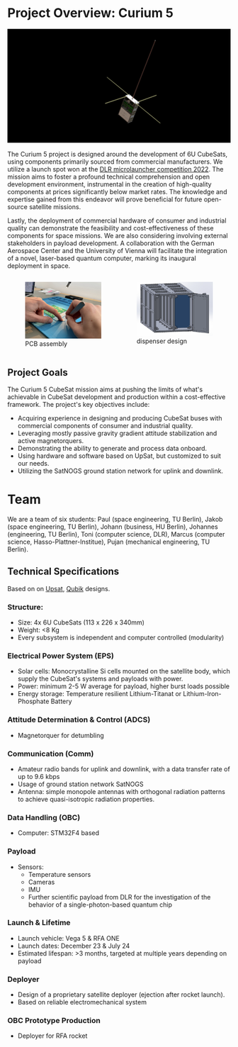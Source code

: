 # Project Overview: Curium 5

![Banner Image](media/banner.png)

The Curium 5 project is designed around the development of 6U CubeSats, using components primarily sourced from commercial manufacturers. We utilize a launch spot won at the [DLR microlauncher competition 2022](https://www.dlr.de/en/latest/news/2022/02/20220620_go-ahead-for-second-round-of-microlauncher-payload-competition). The mission aims to foster a profound technical comprehension and open development environment, instrumental in the creation of high-quality components at prices significantly below market rates. The knowledge and expertise gained from this endeavor will prove beneficial for future open-source satellite missions.

Lastly, the deployment of commercial hardware of consumer and industrial quality can demonstrate the feasibility and cost-effectiveness of these components for space missions. We are also considering involving external stakeholders in payload development. A collaboration with the German Aerospace Center and the University of Vienna will facilitate the integration of a novel, laser-based quantum computer, marking its inaugural deployment in space.

<div style="display: flex; justify-content: space-evenly;">
  <figure>
    <img src="media/pcb.png" alt="PCB Image" width="512">
    <figcaption>PCB assembly</figcaption>
  </figure>
  <figure>
    <img src="media/dispenser.png" alt="Dispenser Image" width="512">
    <figcaption>dispenser design</figcaption>
  </figure>
</div>

## Project Goals

The Curium 5 CubeSat mission aims at pushing the limits of what's achievable in CubeSat development and production within a cost-effective framework. The project's key objectives include:

- Acquiring experience in designing and producing CubeSat buses with commercial components of consumer and industrial quality.
- Leveraging mostly passive gravity gradient attitude stabilization and active magnetorquers.
- Demonstrating the ability to generate and process data onboard.
- Using hardware and software based on UpSat, but customized to suit our needs.
- Utilizing the SatNOGS ground station network for uplink and downlink.

# Team

We are a team of six students: Paul (space engineering, TU Berlin), Jakob (space engineering, TU Berlin), Johann (business, HU Berlin), Johannes (engineering, TU Berlin), Toni (computer science, DLR), Marcus (computer science, Hasso-Plattner-Institue), Pujan (mechanical engineering, TU Berlin).

## Technical Specifications

Based on on [Upsat](https://nchronas.github.io/upsat_msc_thesis/#obc), [Qubik](https://gitlab.com/librespacefoundation/qubik) designs.

### Structure:
- Size: 4x 6U CubeSats (113 x 226 x 340mm)
- Weight: <8 Kg
- Every subsystem is independent and computer controlled (modularity)

### Electrical Power System (EPS)
- Solar cells: Monocrystalline Si cells mounted on the satellite body, which supply the CubeSat's systems and payloads with power.
- Power: minimum 2-5 W average for payload, higher burst loads possible
- Energy storage: Temperature resilient Lithium-Titanat or Lithium-Iron-Phosphate Battery

### Attitude Determination & Control (ADCS)
- Magnetorquer for detumbling

### Communication (Comm)
- Amateur radio bands for uplink and downlink, with a data transfer rate of up to 9.6 kbps
- Usage of ground station network SatNOGS
- Antenna: simple monopole antennas with orthogonal radiation patterns to achieve quasi-isotropic radiation properties.

### Data Handling (OBC)
- Computer: STM32F4 based

### Payload
- Sensors:
  - Temperature sensors
  - Cameras
  - IMU
  - Further scientific payload from DLR for the investigation of the behavior of a single-photon-based quantum chip

### Launch & Lifetime
- Launch vehicle: Vega 5 & RFA ONE
- Launch dates: December 23 & July 24
- Estimated lifespan: >3 months, targeted at multiple years depending on payload

### Deployer
- Design of a proprietary satellite deployer (ejection after rocket launch).
- Based on reliable electromechanical system

### OBC Prototype Production
- Deployer for RFA rocket
